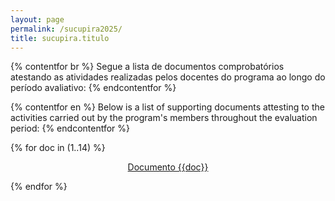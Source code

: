 ```yaml
---
layout: page
permalink: /sucupira2025/
title: sucupira.titulo
---
```


{% contentfor br %}
Segue a lista de documentos comprobatórios atestando as atividades realizadas pelos docentes do programa ao longo do período avaliativo:
{% endcontentfor %}

{% contentfor en %}
Below is a list of supporting documents attesting to the activities carried out by the program's members throughout the evaluation period:
{% endcontentfor %}

<div id="treatments" class="treatments">
    <div class="container-fluid">
        <div class="row">
            {% for doc in (1..14) %}
                <div class="col-sm-6 col-md-4" >
                    <div class="icon-box" style="text-align: center;">
                        <p><a class="btn btn-lg btn-primary my-1" href="/assets/DOCS_FISICOS/Doc{{doc}}.pdf" target="_blank">Documento {{doc}}</a></p>
                    </div>
                </div>
            {% endfor %}
        </div>
    </div>
</div>
